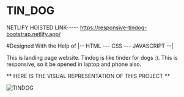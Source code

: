 # TIN_DOG

NETLIFY HOISTED LINK----- https://responsive-tindog-bootstrap.netlify.app/

#Designed With the Help of |-- HTML --- CSS --- JAVASCRIPT --| 

This is landing page website. Tindog is like tinder for dogs :). This is responsive, so it be opened in laptop and phone also.

** HERE IS THE VISUAL REPRESENTATION OF THIS PROJECT **

![TINDOG](https://user-images.githubusercontent.com/78648366/216825494-df69141e-8fb8-4029-b172-636db32b14f0.gif)
